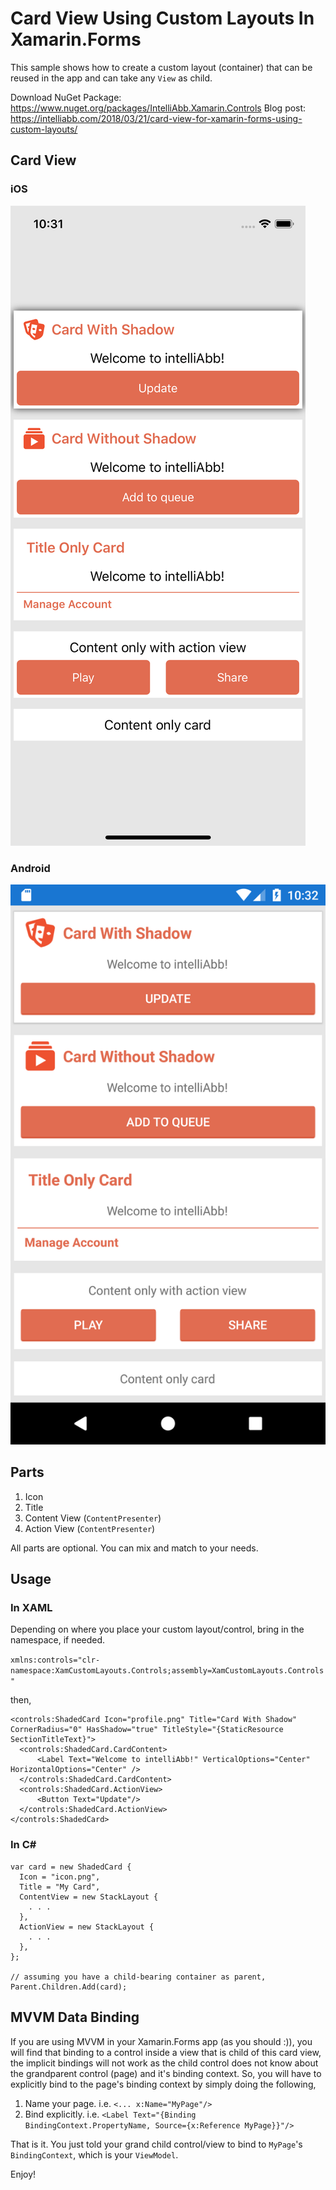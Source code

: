 # Card View Using Custom Layouts In Xamarin.Forms
This sample shows how to create a custom layout (container) that can be reused in the app and can take any `View` as child.

Download NuGet Package: https://www.nuget.org/packages/IntelliAbb.Xamarin.Controls
Blog post: https://intelliabb.com/2018/03/21/card-view-for-xamarin-forms-using-custom-layouts/

## Card View

### iOS

![iOS](/Screenshots/ios.png)

### Android

![Android](/Screenshots/android.png)

## Parts
1. Icon
2. Title
3. Content View (`ContentPresenter`)
4. Action View (`ContentPresenter`)

All parts are optional. You can mix and match to your needs.

## Usage

### In XAML
Depending on where you place your custom layout/control, bring in the namespace, if needed.

`xmlns:controls="clr-namespace:XamCustomLayouts.Controls;assembly=XamCustomLayouts.Controls" `

then,
```
<controls:ShadedCard Icon="profile.png" Title="Card With Shadow" CornerRadius="0" HasShadow="true" TitleStyle="{StaticResource SectionTitleText}">
  <controls:ShadedCard.CardContent>
      <Label Text="Welcome to intelliAbb!" VerticalOptions="Center" HorizontalOptions="Center" />
  </controls:ShadedCard.CardContent>
  <controls:ShadedCard.ActionView>
      <Button Text="Update"/>
  </controls:ShadedCard.ActionView>
</controls:ShadedCard>

```

### In C#
```
var card = new ShadedCard {
  Icon = "icon.png",
  Title = "My Card",
  ContentView = new StackLayout {
    . . .
  },
  ActionView = new StackLayout {
    . . .
  },
};

// assuming you have a child-bearing container as parent,
Parent.Children.Add(card);
```

## MVVM Data Binding
If you are using MVVM in your Xamarin.Forms app (as you should :)), you will find that binding to a control inside a view that is child of this card view, the implicit bindings will not work as the child control does not know about the grandparent control (page) and it's binding context. So, you will have to explicitly bind to the page's binding context by simply doing the following,

1. Name your page. i.e. `<... x:Name="MyPage"/>`
2. Bind explicitly. i.e. `<Label Text="{Binding BindingContext.PropertyName, Source={x:Reference MyPage}}"/>`

That is it. You just told your grand child control/view to bind to `MyPage`'s `BindingContext`, which is your `ViewModel`.

Enjoy!
